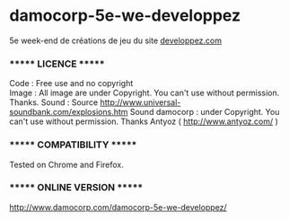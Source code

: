 # damocorp-5e-we-developpez

5e week-end de créations de jeu du site <a href="http://jeux.developpez.com/actu/87563/Annonce-du-cinquieme-week-end-de-programmation-de-jeux-video-sur-Developpez-com-reservez-le-week-end-du-28-au-30-aout-pour-etre-avec-nous/">developpez.com</a>

<h3>***** LICENCE *****</h3>

Code : Free use and no copyright<br />
Image : All image are under Copyright. You can't use without permission. Thanks.
Sound : Source http://www.universal-soundbank.com/explosions.htm
Sound damocorp : under Copyright. You can't use without permission. Thanks Antyoz ( http://www.antyoz.com/ )


<h3>***** COMPATIBILITY *****</h3>

Tested on Chrome and Firefox.

<h3>***** ONLINE VERSION  *****</h3>

http://www.damocorp.com/damocorp-5e-we-developpez/


